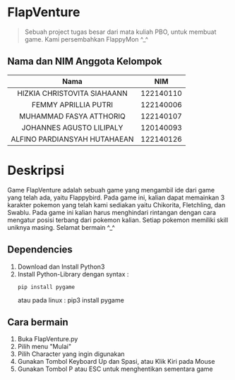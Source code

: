 # FlapVenture
>  Sebuah project tugas besar dari mata kuliah PBO, untuk membuat game. Kami persembahkan FlappyMon ^_^

</div>

## Nama dan NIM Anggota Kelompok
| Nama | NIM |
| :---: | :---: |
| HIZKIA CHRISTOVITA SIAHAANN       | 122140110 |
| FEMMY APRILLIA PUTRI              | 122140006 |
| MUHAMMAD FASYA ATTHORIQ           | 122140107 |
| JOHANNES AGUSTO LILIPALY          | 120140093 |
| ALFINO PARDIANSYAH HUTAHAEAN      | 122140126 |

# Deskripsi
Game FlapVenture adalah sebuah game yang mengambil ide dari game yang telah ada, yaitu Flappybird. Pada game ini, kalian dapat memainkan 3 karakter pokemon yang telah kami sediakan yaitu Chikorita, Fletchling, dan Swablu. Pada game ini kalian harus menghindari rintangan dengan cara mengatur posisi terbang dari pokemon kalian. Setiap pokemon memiliki skill uniknya masing.
Selamat bermain ^_^


## Dependencies
1. Download dan Install Python3
2. Install Python-Library dengan syntax :
    ```
    pip install pygame 
    ```
    atau pada linux : 
    pip3 install pygame 

##  Cara bermain
1. Buka FlapVenture.py
2. Pilih menu "Mulai"
3. Pilih Character yang ingin digunakan
4. Gunakan Tombol Keyboard Up dan Spasi, atau Klik Kiri pada Mouse
5. Gunakan Tombol P atau ESC untuk menghentikan sementara game

